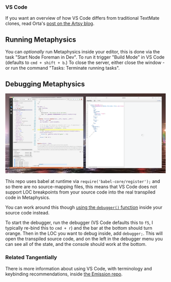 ### VS Code

If you want an overview of how VS Code differs from traditional TextMate clones, read Orta's [post on the Artsy blog](http://artsy.github.io/blog/2016/08/15/vscode/).

## Running Metaphysics

You can _optionally_ run Metaphysics inside your editor, this is done via the task "Start Node Foreman in Dev". To run it trigger "Build Mode" in VS Code (defaults to `cmd + shift + b`.) To close the server, either close the window - or run the command "Tasks: Terminate running tasks".

## Debugging Metaphysics

![Debugging](imgs/debugger.png)

This repo uses babel at runtime via `require('babel-core/register');` and so there are no source-mapping files, this means that VS Code does not support LOC breakpoints from your source code into the real transpiled code in Metaphysics.

You can work around this though [using the `debugger()` function](https://developers.google.com/web/tools/chrome-devtools/console/command-line-reference?hl=en#debugfunction) inside your source code instead.

To start the debugger, run the debugger (VS Code defaults this to `f5`, I typically re-bind this to `cmd + r`) and the bar at the bottom should turn orange. Then in the LOC you want to debug inside, add `debugger;`. This will open the transpiled source code, and on the left in the debugger menu you can see all of the state, and the console should work at the bottom.

### Related Tangentially

There is more information about using VS Code, with terminology and keybinding recommendations, inside [the Emission repo](https://github.com/artsy/emission/blob/master/docs/vscode.md).